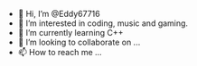 - 👋 Hi, I’m @Eddy67716
- 👀 I’m interested in coding, music and gaming.
- 🌱 I’m currently learning C++
- 💞️ I’m looking to collaborate on ...
- 📫 How to reach me ...

<!---
Eddy67716/Eddy67716 is a ✨ special ✨ repository because its `README.md` (this file) appears on your GitHub profile.
You can click the Preview link to take a look at your changes.
--->
